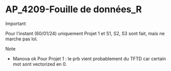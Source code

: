 # AP_4209-Fouille de données_R

> [!IMPORTANT]  
> Pour l'instant (60/01/24) uniquement Projet 1 et S1, S2, S3 sont fait, mais ne marche pas lol. 




> [!NOTE]  
> - Manova ok 
> Pour Projet 1 : le prb vient probablement du TFTD car certain mot sont vectorized en 0. 